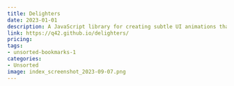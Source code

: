 ```yaml
---
title: Delighters
date: 2023-01-01
description: A JavaScript library for creating subtle UI animations that delight users and improve the overall user experience.
link: https://q42.github.io/delighters/
pricing: 
tags: 
- unsorted-bookmarks-1 
categories: 
- Unsorted 
image: index_screenshot_2023-09-07.png
---
```

